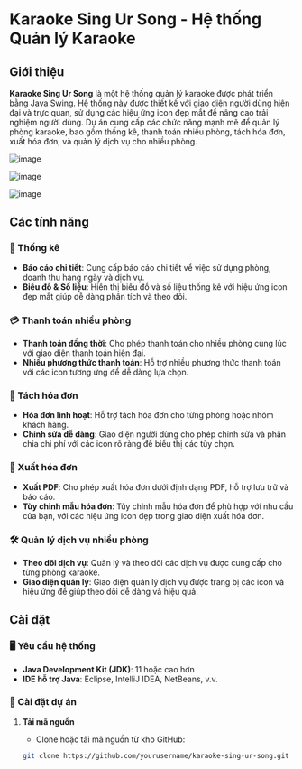 # Karaoke Sing Ur Song - Hệ thống Quản lý Karaoke

## Giới thiệu

**Karaoke Sing Ur Song** là một hệ thống quản lý karaoke được phát triển bằng Java Swing. Hệ thống này được thiết kế với giao diện người dùng hiện đại và trực quan, sử dụng các hiệu ứng icon đẹp mắt để nâng cao trải nghiệm người dùng. Dự án cung cấp các chức năng mạnh mẽ để quản lý phòng karaoke, bao gồm thống kê, thanh toán nhiều phòng, tách hóa đơn, xuất hóa đơn, và quản lý dịch vụ cho nhiều phòng.

![image](https://github.com/user-attachments/assets/6e76c4eb-6c28-4a1d-ace7-efe1a6c91f87)

![image](https://github.com/user-attachments/assets/6359e52e-bc35-437b-b5de-856744ae8509)

![image](https://github.com/user-attachments/assets/c97d4640-9eb2-4905-9a1b-e7c87f27707b)


## Các tính năng

### 🎯 Thống kê
- **Báo cáo chi tiết**: Cung cấp báo cáo chi tiết về việc sử dụng phòng, doanh thu hàng ngày và dịch vụ.
- **Biểu đồ & Số liệu**: Hiển thị biểu đồ và số liệu thống kê với hiệu ứng icon đẹp mắt giúp dễ dàng phân tích và theo dõi.
  

### 💳 Thanh toán nhiều phòng
- **Thanh toán đồng thời**: Cho phép thanh toán cho nhiều phòng cùng lúc với giao diện thanh toán hiện đại.
- **Nhiều phương thức thanh toán**: Hỗ trợ nhiều phương thức thanh toán với các icon tương ứng để dễ dàng lựa chọn.

### 📜 Tách hóa đơn
- **Hóa đơn linh hoạt**: Hỗ trợ tách hóa đơn cho từng phòng hoặc nhóm khách hàng.
- **Chỉnh sửa dễ dàng**: Giao diện người dùng cho phép chỉnh sửa và phân chia chi phí với các icon rõ ràng để biểu thị các tùy chọn.

### 📑 Xuất hóa đơn
- **Xuất PDF**: Cho phép xuất hóa đơn dưới định dạng PDF, hỗ trợ lưu trữ và báo cáo.
- **Tùy chỉnh mẫu hóa đơn**: Tùy chỉnh mẫu hóa đơn để phù hợp với nhu cầu của bạn, với các hiệu ứng icon đẹp trong giao diện xuất hóa đơn.

### 🛠️ Quản lý dịch vụ nhiều phòng
- **Theo dõi dịch vụ**: Quản lý và theo dõi các dịch vụ được cung cấp cho từng phòng karaoke.
- **Giao diện quản lý**: Giao diện quản lý dịch vụ được trang bị các icon và hiệu ứng để giúp theo dõi dễ dàng và hiệu quả.

## Cài đặt

### 🖥️ Yêu cầu hệ thống

- **Java Development Kit (JDK)**: 11 hoặc cao hơn
- **IDE hỗ trợ Java**: Eclipse, IntelliJ IDEA, NetBeans, v.v.

### 🔧 Cài đặt dự án

1. **Tải mã nguồn**

   - Clone hoặc tải mã nguồn từ kho GitHub:

   ```bash
   git clone https://github.com/yourusername/karaoke-sing-ur-song.git
